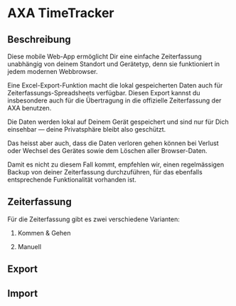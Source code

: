 # AXA TimeTracker

## Beschreibung
Diese mobile Web-App ermöglicht Dir eine einfache Zeiterfassung unabhängig von deinem Standort und Gerätetyp, denn sie funktioniert in jedem modernen Webbrowser.

Eine Excel-Export-Funktion macht die lokal gespeicherten Daten auch für Zeiterfassungs-Spreadsheets verfügbar. Diesen Export kannst du insbesondere auch für die Übertragung in die offizielle Zeiterfassung der AXA benutzen.

Die Daten werden lokal auf Deinem Gerät gespeichert
und sind nur für Dich einsehbar &mdash; deine Privatsphäre bleibt also geschützt.

Das heisst aber auch, dass die Daten verloren gehen können bei Verlust oder Wechsel des Gerätes sowie dem Löschen aller Browser-Daten.

Damit es nicht zu diesem Fall kommt,
empfehlen wir, einen regelmässigen Backup von deiner Zeiterfassung durchzuführen, für das ebenfalls entsprechende Funktionalität vorhanden ist. 


## Zeiterfassung
Für die Zeiterfassung gibt es zwei verschiedene Varianten:

1. Kommen & Gehen

2. Manuell




## Export 


## Import

